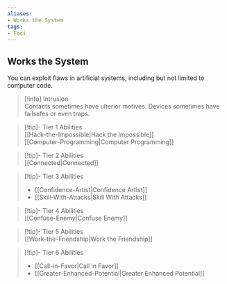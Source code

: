 ```yaml
---
aliases:
- Works the System
tags:
- Foci
---
```


  
## Works the System  
You can exploit flaws in artificial systems, including but not limited to computer code.  
 >[!info] Intrusion  
>Contacts sometimes have ulterior motives. Devices sometimes have failsafes or even traps.   

>[!tip]- Tier 1 Abilities  
>[[Hack-the-Impossible|Hack the Impossible]]  
>[[Computer-Programming|Computer Programming]]  

>[!tip]- Tier 2 Abilities  
>[[Connected|Connected]]  

>[!tip]- Tier 3 Abilities  
>- [[Confidence-Artist|Confidence Artist]]  
>- [[Skill-With-Attacks|Skill With Attacks]]  

>[!tip]- Tier 4 Abilities  
>[[Confuse-Enemy|Confuse Enemy]]  

>[!tip]- Tier 5 Abilities  
>[[Work-the-Friendship|Work the Friendship]]  

>[!tip]- Tier 6 Abilities  
>- [[Call-in-Favor|Call in Favor]]  
>- [[Greater-Enhanced-Potential|Greater Enhanced Potential]]